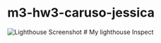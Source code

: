 # m3-hw3-caruso-jessica
<img src="Image 1-23-33 at 7.35" alt="Lighthouse Screenshot"/>
# My lighthouse Inspect